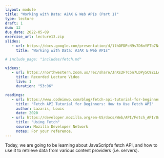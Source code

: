 ```yaml
---
layout: module
title: "Working with Data: AJAX & Web APIs (Part 1)"
type: lecture
draft: 1
num: 13
due_date: 2022-05-09
exercise_url: lecture13.zip
slides:
   - url: https://docs.google.com/presentation/d/1lhOFDPcN9s7D6nYFTb7Nr7c-UQAaUKmbVzv_3wL8dNA/edit?usp=sharing
     title: "Working with Data: AJAX & Web APIs"

# include_page: "includes/fetch.md"

videos:
   - url: https://northwestern.zoom.us/rec/share/JnXs2FTCbn7LDPy5C9ZLLqZnptC_bNb-7345wCVrR8jPh3MWfWwkE3ZAaTstwt01.xKjPWU6naHYjtI7t
     title: Recorded Lecture Video
     live: 1
     duration: "53:06"

readings:
   - url: https://www.codeinwp.com/blog/fetch-api-tutorial-for-beginners/
     title: "Fetch API Tutorial for Beginners: How to Use Fetch API"
     author: Lazaris, Louis
     date: 2020
   - url: https://developer.mozilla.org/en-US/docs/Web/API/Fetch_API/Using_Fetch
     title: "Using Fetch"
     source: Mozilla Developer Network
     notes: For your reference.
---
```


<!-- <a class="nu-button" href="/spring2022/course-files/lectures/lecture13.zip">
    download lecture files 
    <i class="fas fa-download"></i>
</a> -->

Today, we are going to be learning about JavaScript’s fetch API, and how to use it to retrieve data from various content providers (i.e. servers). 